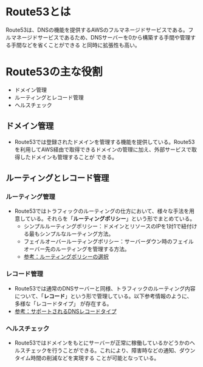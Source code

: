 # Route53とは

Route53は、DNSの機能を提供するAWSのフルマネージドサービスである。フルマネージドサービスであるため、DNSサーバーを0から構築する手間や管理する手間などを省くことができる
と同時に拡張性も高い。

# Route53の主な役割

- ドメイン管理
- ルーティングとレコード管理
- ヘルスチェック

## ドメイン管理

- Route53では登録されたドメインを管理する機能を提供している。Route53を利用してAWS経由で取得できるドメインの管理に加え、外部サービスで取得したドメインも管理することが
できる。

## ルーティングとレコード管理

### ルーティング管理

- Route53ではトラフィックのルーティングの仕方において、様々な手法を用意している。それらを「**ルーティングポリシー**」という形でまとめている。
  - シンプルルーティングポリシー：ドメインとリソースのIPを1対1で紐付ける最もシンプルなルーティング方法。
  - フェイルオーバールーティングポリシー：サーバーダウン時のフェイルオーバー先のルーティングを管理する方法。
  - [参考：ルーティングポリシーの選択](https://docs.aws.amazon.com/ja_jp/Route53/latest/DeveloperGuide/routing-policy.html)

### レコード管理

- Route53では通常のDNSサーバーと同様、トラフィックのルーティング内容について、「**レコード**」という形で管理している。以下参考情報のように、多様な「レコードタイプ」
が存在する。
- [参考：サポートされるDNSレコードタイプ](https://docs.aws.amazon.com/ja_jp/Route53/latest/DeveloperGuide/ResourceRecordTypes.html#CNAMEFormat)

### ヘルスチェック

- Route53ではドメインをもとにサーバーが正常に稼働しているかどうかのヘルスチェックを行うことができる。これにより、障害時などの通知、ダウンタイム時間の削減などを実現する
ことが可能となっている。
